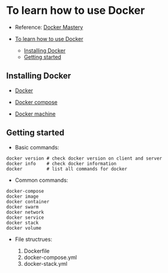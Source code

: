 # To learn how to use Docker

- Reference: [Docker Mastery](https://www.udemy.com/docker-mastery/learn/v4/overview)

- [To learn how to use Docker](#to-learn-how-to-use-docker)
  - [Installing Docker](#installing-docker)
  - [Getting started](#getting-started)

## Installing Docker

- [Docker](https://docs.docker.com/install/linux/docker-ce/ubuntu/)

- [Docker compose](https://docs.docker.com/machine/install-machine/)

- [Docker machine](https://docs.docker.com/compose/install/)

## Getting started

- Basic commands:

```shell
docker version # check docker version on client and server
docker info    # check docker information
docker         # list all commands for docker
```

- Common commands:

```shell
docker-compose
docker image
docker container
docker swarm
docker network
docker service
docker stack
docker volume
```

- File structrues:

  1. Dockerfile
  2. docker-compose.yml
  3. docker-stack.yml
